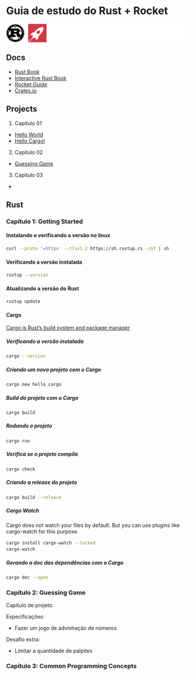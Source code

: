 # Guia de estudo do Rust + Rocket


<div style="display: flex; gap: 10px; align-items: center; background-color:white;">
  <img src="assets/imgs/rust-logo.png" alt="Rust Logo" width="50">
  <img src="assets/imgs/rocket-logo.png" alt="Rocket Logo" width="50">
</div>



## Docs

- [Rust Book](https://doc.rust-lang.org/book/)
- [Interactive Rust Book](https://rust-book.cs.brown.edu/)
- [Rocket Guide](https://rocket.rs/guide/v0.5/introduction/)
- [Crates.io](https://crates.io/)


## Projects
1. Capítulo 01
- [Hello World](./projects/capitulo-01/hello_world/main.rs)
- [Hello Cargo!](./projects/capitulo-01/hello_cargo)
2. Capitulo 02
- [Guessing Game](./projects/capitulo-02/guessing_game)
3. Capitulo 03
-

## Rust

### Capítulo 1: Getting Started
#### Instalando e verificando a versão no linux

```bash
curl --proto '=https' --tlsv1.2 https://sh.rustup.rs -sSf | sh
```

#### Verificando a versão instalada

```bash
rustup --version
```

#### Atualizando a versão do Rust
```bash
rustup update
```

#### Cargo
[Cargo is Rust’s build system and package manager](https://rust-book.cs.brown.edu/ch01-03-hello-cargo.html)

##### Verificando a versão instalada

```bash
cargo --version
```

##### Criando um novo projeto com o Cargo
```bash
cargo new hello_cargo
```

##### Build do projeto com o Cargo
```bash
cargo build
```

##### Rodando o projeto
```bash
cargo run
```

##### Verifica se o projeto compila
```bash
cargo check
```

##### Criando a release do projeto
```bash
cargo build --release
```

##### Cargo Watch
Cargo does not watch your files by default. But you can use plugins like cargo-watch for this purpose.

```bash
cargo install cargo-watch --locked
cargo-watch
```

##### Gerando a doc das dependências com o Cargo
```bash
cargo doc --open
```

### Capítulo 2: Guessing Game

Capítulo de projeto.

Especificações:
- Fazer um jogo de advinhação de números


Desafio extra:
- Limitar a quantidade de palpites


### Capitulo 3: Common Programming Concepts
